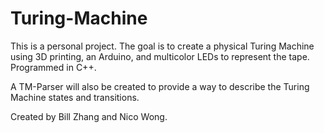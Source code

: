 # Turing-Machine
This is a personal project. The goal is to create a physical Turing Machine using 3D printing, an Arduino, and multicolor LEDs to represent the tape. Programmed in C++.

A TM-Parser will also be created to provide a way to describe the Turing Machine states and transitions.

Created by Bill Zhang and Nico Wong.
